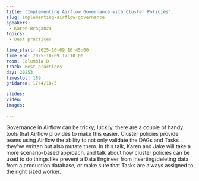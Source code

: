 ```yaml
---
title: "Implementing Airflow Governance with Cluster Policies"
slug: implementing-airflow-governance
speakers:
 - Karen Braganza
topics:
 - Best practices

time_start: 2025-10-09 16:45:00
time_end: 2025-10-09 17:10:00
room: Columbia D
track: Best practices
day: 20253
timeslot: 189
gridarea: 17/4/18/5

slides:
video: 
images:

---
```


Governance in Airflow can be tricky; luckily, there are a couple of handy tools that Airflow provides to make this easier. Cluster policies provide teams using Airflow the ability to not only validate the DAGs and Tasks they've written but also mutate them. In this talk, Karen and Jake will take a more scenario-based approach, and talk about how cluster policies can be used to do things like prevent a Data Engineer from inserting/deleting data from a production database, or make sure that Tasks are always assigned to the right sized worker.
